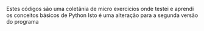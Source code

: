 Estes códigos são uma coletânia de micro exercicios onde testei e aprendi os conceitos básicos de Python
Isto é uma alteração para a segunda versão do programa